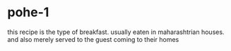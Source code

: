 # pohe-1
this recipe is the type of breakfast.
usually eaten in maharashtrian houses.
and also merely served to the guest coming to their homes